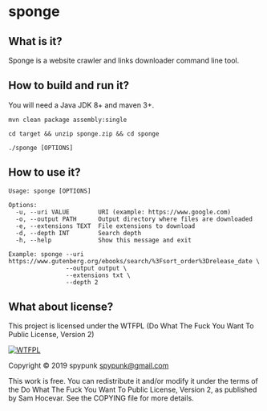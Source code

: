 # sponge
## What is it?
Sponge is a website crawler and links downloader command line tool.
## How to build and run it?
You will need a Java JDK 8+ and maven 3+.
~~~
mvn clean package assembly:single

cd target && unzip sponge.zip && cd sponge

./sponge [OPTIONS]
~~~
## How to use it?
~~~
Usage: sponge [OPTIONS]

Options:
  -u, --uri VALUE        URI (example: https://www.google.com)
  -o, --output PATH      Output directory where files are downloaded
  -e, --extensions TEXT  File extensions to download
  -d, --depth INT        Search depth
  -h, --help             Show this message and exit

Example: sponge --uri https://www.gutenberg.org/ebooks/search/%3Fsort_order%3Drelease_date \
                --output output \
                --extensions txt \
                --depth 2
~~~
## What about license?
This project is licensed under the WTFPL (Do What The Fuck You Want To Public License, Version 2)

[![WTFPL](http://www.wtfpl.net/wp-content/uploads/2012/12/logo-220x1601.png)](http://www.wtfpl.net/)

Copyright © 2019 spypunk [spypunk@gmail.com](mailto:spypunk@gmail.com)

This work is free. You can redistribute it and/or modify it under the terms of the Do What The Fuck You Want To Public License, Version 2, as published by Sam Hocevar. See the COPYING file for more details.